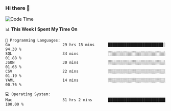 ### Hi there 👋

<!--
**CrazyCollin/crazycollin** is a ✨ _special_ ✨ repository because its `README.md` (this file) appears on your GitHub profile.

Here are some ideas to get you started:

- 🔭 I’m currently working on ...
- 🌱 I’m currently learning ...
- 👯 I’m looking to collaborate on ...
- 🤔 I’m looking for help with ...
- 💬 Ask me about ...
- 📫 How to reach me: ...
- 😄 Pronouns: ...
- ⚡ Fun fact: ...
-->

<!--START_SECTION:waka-->
![Code Time](http://img.shields.io/badge/Code%20Time-3%2C086%20hrs%2016%20mins-blue)

📊 **This Week I Spent My Time On** 

```text
💬 Programming Languages: 
Go                       29 hrs 15 mins      ████████████████████████░   94.30 % 
SQL                      34 mins             ░░░░░░░░░░░░░░░░░░░░░░░░░   01.88 % 
JSON                     30 mins             ░░░░░░░░░░░░░░░░░░░░░░░░░   01.63 % 
CSV                      22 mins             ░░░░░░░░░░░░░░░░░░░░░░░░░   01.19 % 
YAML                     14 mins             ░░░░░░░░░░░░░░░░░░░░░░░░░   00.76 % 

💻 Operating System: 
Mac                      31 hrs 2 mins       █████████████████████████   100.00 % 
```


<!--END_SECTION:waka-->
